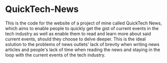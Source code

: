 # QuickTech-News
This is the code for the website of a project of mine called QuickTech News, which aims to enable people to quickly get the gist of current events in the tech industry as well as enable them to read and learn more about said current events, should they choose to delve deeper. This is the ideal solution to the problems of news outlets' lack of brevity when writing news articles and people's lack of time when reading the news and staying in the loop with the current events of the tech industry.  
